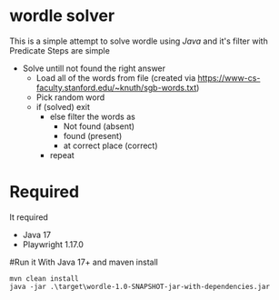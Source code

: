 # wordle solver
This is a simple attempt to solve wordle using *Java* and it's filter with Predicate
Steps are simple
- Solve untill not found the right answer
    - Load all of the words from file (created via https://www-cs-faculty.stanford.edu/~knuth/sgb-words.txt)
    - Pick random word
    - if (solved) exit
        - else filter the words as
            - Not found (absent)
            - found (present)
            - at correct place (correct)
        - repeat

# Required
It required
- Java 17
- Playwright 1.17.0

#Run it 
With Java 17+ and maven install
```
mvn clean install 
java -jar .\target\wordle-1.0-SNAPSHOT-jar-with-dependencies.jar
```